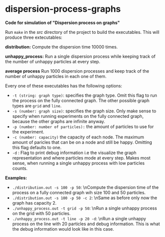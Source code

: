 # dispersion-process-graphs

**Code for simulation of "Dispersion process on graphs"**

Run `make` in the _src_ directory of the project to build the executables.
This will produce three extecutables:

**distribution:**
Compute the dispersion time 10000 times.

**unhappy_process:**
Run a single dispersion process while keeping track of the number of unhappy particles at every step.

**average process**
Run 1000 dispersion processes and keep track of the number of unhappy particles in each one of them.

Every one of these executables has the following options:

- `-t (string: graph type)`: specifies the graph type. Omit this flag to run the process on the fully connected graph. The other possible graph types are `grid` and `line`.
- `-s (number: graph size)`: specifies the graph size. Only make sense to specify when running experiments on the fully connected graph, because the other graphs are infinite anyway.
- `-p (number: number of particles):` the amount of particles to use for the experiment.
- `-c (number: capacity)` the capacity of each node. The maximum amount of paricles that can be on a node and still be happy. Omitting this flag defaults to one.
- `-d` : Flag to print debug information i.e the visualize the graph representation and where particles mode at every step. Makes most sense, when running a single unhappy process with low particles counts.

**Examples:**

- `./distribution.out -s 100 -p 50`: \nCompute the dispersion time of the process on a fully connected graph wih size 100 and 50 particles.
- `./distribution.out -s 100 -p 50 -c 2`: \nSame as before only now the graph has capacity 2.
- `./unhappy_process.out -t grid -p 50`: \nRun a single unhappy process on the grid with 50 particles.
- `./unhappy_process.out -t line -p 20 -d`: \nRun a single unhappy process on the line with 20 particles and debug information. This is what the debug information would look like in this case.

